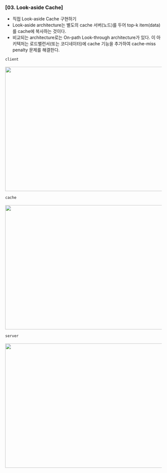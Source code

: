 ### [03. Look-aside Cache]
- 직접 Look-aside Cache 구현하기
- Look-aside architecture는 별도의 cache 서버(노드)를 두어 top-k item(data)를 cache에 복사하는 것이다.
- 비교되는 architecture로는 On-path Look-through architecture가 있다. 이 아키텍처는 로드밸런서(또는 코디네이터)에 cache 기능을 추가하여 cache-miss penalty 문제를 해결한다. 

`client` <br/><br/>
<img src="https://github.com/user-attachments/assets/c2896efb-6cdd-4bb8-828e-ae85840fd1fd" width="600" height="400"/>


`cache` <br/><br/>
<img src="https://github.com/user-attachments/assets/42cdd540-1cde-441b-85c7-6460b956c94f" width="600" height="400"/>

`server` <br/><br/>
<img src="https://github.com/user-attachments/assets/2982f173-e23c-460c-90cd-b2ffe0878345" width="600" height="400"/>
